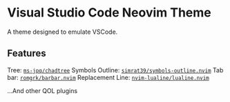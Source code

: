 # Visual Studio Code Neovim Theme
A theme designed to emulate VSCode.

## Features
Tree: [`ms-jpq/chadtree`](https://github.com/ms-jpq/chadtree)
Symbols Outline: [`simrat39/symbols-outline.nvim`](https://github.com/simrat39/symbols-outline.nvim)
Tab bar: [`romgrk/barbar.nvim`](https://github.com/romgrk/barbar.nvim)
Replacement Line: [`nvim-lualine/lualine.nvim`](https://github.com/nvim-lualine/lualine.nvim)

...And other QOL plugins
